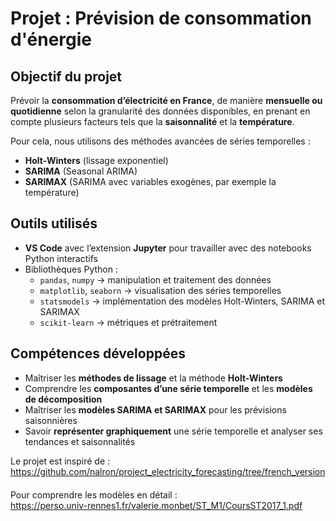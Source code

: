 <h1>Projet : Prévision de consommation d'énergie</h1>

<h2>Objectif du projet</h2>
<p>Prévoir la <strong>consommation d’électricité en France</strong>, de manière <strong>mensuelle ou quotidienne</strong> selon la granularité des données disponibles, en prenant en compte plusieurs facteurs tels que la <strong>saisonnalité</strong> et la <strong>température</strong>.</p>
<p>Pour cela, nous utilisons des méthodes avancées de séries temporelles :</p>
<ul>
  <li><strong>Holt-Winters</strong> (lissage exponentiel)</li>
  <li><strong>SARIMA</strong> (Seasonal ARIMA)</li>
  <li><strong>SARIMAX</strong> (SARIMA avec variables exogènes, par exemple la température)</li>
</ul>

<h2>Outils utilisés</h2>
<ul>
  <li><strong>VS Code</strong> avec l’extension <strong>Jupyter</strong> pour travailler avec des notebooks Python interactifs</li>
  <li>Bibliothèques Python : 
    <ul>
      <li><code>pandas</code>, <code>numpy</code> → manipulation et traitement des données</li>
      <li><code>matplotlib</code>, <code>seaborn</code> → visualisation des séries temporelles</li>
      <li><code>statsmodels</code> → implémentation des modèles Holt-Winters, SARIMA et SARIMAX</li>
      <li><code>scikit-learn</code> → métriques et prétraitement</li>
    </ul>
  </li>
</ul>

<h2>Compétences développées</h2>
<ul>
  <li>Maîtriser les <strong>méthodes de lissage</strong> et la méthode <strong>Holt-Winters</strong></li>
  <li>Comprendre les <strong>composantes d’une série temporelle</strong> et les <strong>modèles de décomposition</strong></li>
  <li>Maîtriser les <strong>modèles SARIMA et SARIMAX</strong> pour les prévisions saisonnières</li>
  <li>Savoir <strong>représenter graphiquement</strong> une série temporelle et analyser ses tendances et saisonnalités</li>
</ul>



<p>Le projet est inspiré de :<br>
<a href="https://github.com/nalron/project_electricity_forecasting/tree/french_version" target="_blank">https://github.com/nalron/project_electricity_forecasting/tree/french_version</a>
</p>

<div style="margin-top: 20px;"></div>

<p>Pour comprendre les modèles en détail :<br>
<a href="https://perso.univ-rennes1.fr/valerie.monbet/ST_M1/CoursST2017_1.pdf" target="_blank">https://perso.univ-rennes1.fr/valerie.monbet/ST_M1/CoursST2017_1.pdf</a>
</p>
